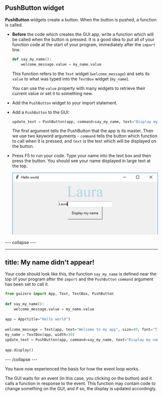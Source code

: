 ## PushButton widget

**PushButton** widgets create a button. When the button is pushed, a function is called.

- **Before** the code which creates the GUI app, write a function which will be called when the button is pressed. It is a good idea to put all of your function code at the start of your program, immediately after the `import` line.

    ```python
    def say_my_name():
        welcome_message.value = my_name.value
    ```

    This function refers to the `Text` widget (`welcome_message`) and sets its `value` to what was typed into the `TextBox` widget (`my_name`).

    You can use the `value` property with many widgets to retrieve their current value or set it to something new.

- Add the `PushButton` widget to your import statement.

- Add a `PushButton` to the GUI:

    ```python
    update_text = PushButton(app, command=say_my_name, text="Display my name")
    ```

    The first argument tells the PushButton that the app is its master. Then we use two keyword arguments - `command` tells the button which function to call when it is pressed, and `text` is the text which will be displayed on the button.

- Press F5 to run your code. Type your name into the text box and then press the button. You should see your name displayed in large text at the top.

    ![Display my name](images/display-my-name.png)

--- collapse ---

---
title: My name didn't appear!
---

Your code should look like this, the function `say_my_name` is defined near the top of your program after the `import` and the `PushButton` `command` argument has been set to call it.

```python
from guizero import App, Text, TextBox, PushButton

def say_my_name():
    welcome_message.value = my_name.value

app = App(title="Hello world")

welcome_message = Text(app, text="Welcome to my app", size=40, font="Times new roman", color="lightblue")
my_name = TextBox(app, width=30)
update_text = PushButton(app, command=say_my_name, text="Display my name")

app.display()
```

--- /collapse ---

You have now experienced the basis for how the event loop works. 

The GUI waits for an event (in this case, you clicking on the button) and it calls a function in response to the event. This function may contain code to change something on the GUI, and if so, the display is updated accordingly.


